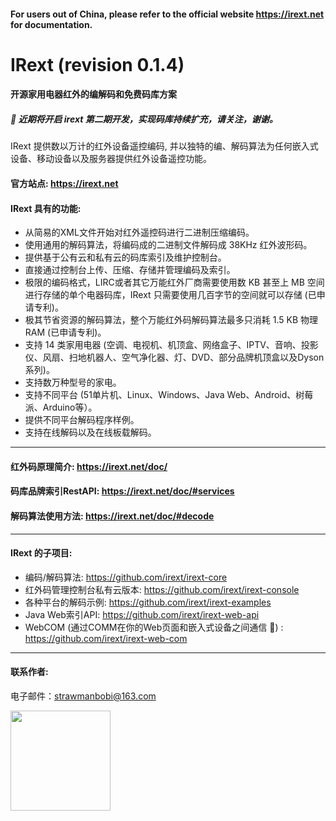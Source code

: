 #### For users out of China, please refer to the official website https://irext.net for documentation.

# IRext (revision 0.1.4)
#### 开源家用电器红外的编解码和免费码库方案

##### :hamster: 近期将开启 irext 第二期开发，实现码库持续扩充，请关注，谢谢。

  IRext 提供数以万计的红外设备遥控编码, 并以独特的编、解码算法为任何嵌入式设备、移动设备以及服务器提供红外设备遥控功能。


#### 官方站点: https://irext.net


#### IRext 具有的功能:
  - 从简易的XML文件开始对红外遥控码进行二进制压缩编码。
  - 使用通用的解码算法，将编码成的二进制文件解码成 38KHz 红外波形码。
  - 提供基于公有云和私有云的码库索引及维护控制台。
  - 直接通过控制台上传、压缩、存储并管理编码及索引。
  - 极限的编码格式，LIRC或者其它万能红外厂商需要使用数 KB 甚至上 MB 空间进行存储的单个电器码库，IRext 只需要使用几百字节的空间就可以存储 (已申请专利)。
  - 极其节省资源的解码算法，整个万能红外码解码算法最多只消耗 1.5 KB 物理 RAM (已申请专利)。
  - 支持 14 类家用电器 (空调、电视机、机顶盒、网络盒子、IPTV、音响、投影仪、风扇、扫地机器人、空气净化器、灯、DVD、部分品牌机顶盒以及Dyson系列)。
  - 支持数万种型号的家电。
  - 支持不同平台 (51单片机、Linux、Windows、Java Web、Android、树莓派、Arduino等）。
  - 提供不同平台解码程序样例。
  - 支持在线解码以及在线板载解码。

------

#### 红外码原理简介: https://irext.net/doc/

#### 码库品牌索引RestAPI: https://irext.net/doc/#services

#### 解码算法使用方法: https://irext.net/doc/#decode

------

#### IRext 的子项目:
  - 编码/解码算法: https://github.com/irext/irext-core
  - 红外码管理控制台私有云版本: https://github.com/irext/irext-console
  - 各种平台的解码示例: https://github.com/irext/irext-examples
  - Java Web索引API: https://github.com/irext/irext-web-api
  - WebCOM (通过COMM在你的Web页面和嵌入式设备之间通信 :electric_plug:) :
    https://github.com/irext/irext-web-com

------

#### 联系作者: 

电子邮件：strawmanbobi@163.com

<img src="http://irext.net/images/bobi_qr.png" align="left" height="160" width="160">
